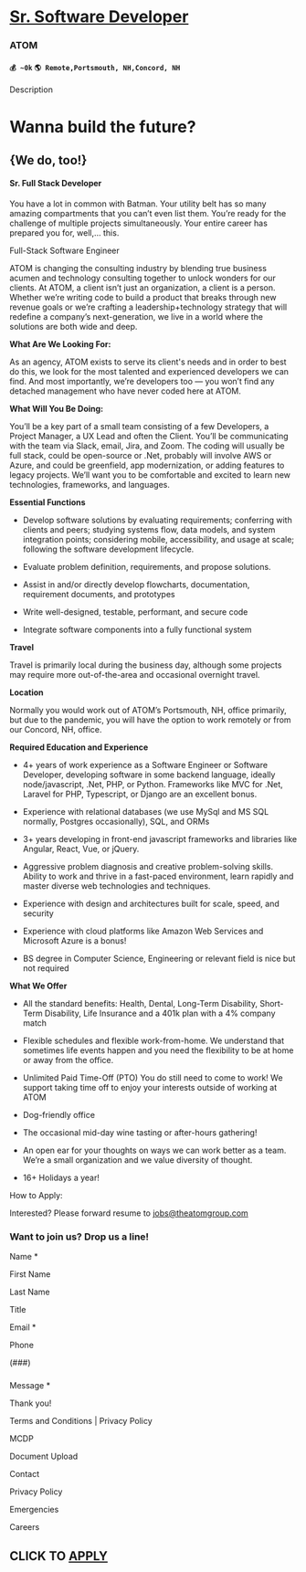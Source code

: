 # [Sr. Software Developer](https://www.remotewlb.com/apply/sr-software-developer-60918)  
### ATOM  
#### `💰 ~0k` `🌎 Remote,Portsmouth, NH,Concord, NH`  

Description

# **Wanna build the future?**

## {We do, too!}

#### Sr. Full Stack Developer

You have a lot in common with Batman. Your utility belt has so many amazing compartments that you can’t even list them. You’re ready for the challenge of multiple projects simultaneously. Your entire career has prepared you for, well,… this.

Full-Stack Software Engineer

ATOM is changing the consulting industry by blending true business acumen and technology consulting together to unlock wonders for our clients. At ATOM, a client isn’t just an organization, a client is a person. Whether we’re writing code to build a product that breaks through new revenue goals or we’re crafting a leadership+technology strategy that will redefine a company’s next-generation, we live in a world where the solutions are both wide and deep.

 **What Are We Looking For:**

As an agency, ATOM exists to serve its client's needs and in order to best do this, we look for the most talented and experienced developers we can find. And most importantly, we’re developers too — you won’t find any detached management who have never coded here at ATOM.

 **What Will You Be Doing:**

You’ll be a key part of a small team consisting of a few Developers, a Project Manager, a UX Lead and often the Client. You’ll be communicating with the team via Slack, email, Jira, and Zoom. The coding will usually be full stack, could be open-source or .Net, probably will involve AWS or Azure, and could be greenfield, app modernization, or adding features to legacy projects. We’ll want you to be comfortable and excited to learn new technologies, frameworks, and languages.

**Essential Functions**

  * Develop software solutions by evaluating requirements; conferring with clients and peers; studying systems flow, data models, and system integration points; considering mobile, accessibility, and usage at scale; following the software development lifecycle. 

  * Evaluate problem definition, requirements, and propose solutions.

  * Assist in and/or directly develop flowcharts, documentation, requirement documents, and prototypes

  * Write well-designed, testable, performant, and secure code

  * Integrate software components into a fully functional system

 **Travel**

Travel is primarily local during the business day, although some projects may require more out-of-the-area and occasional overnight travel.

 **Location**

Normally you would work out of ATOM’s Portsmouth, NH, office primarily, but due to the pandemic, you will have the option to work remotely or from our Concord, NH, office.

**Required Education and Experience**

  * 4+ years of work experience as a Software Engineer or Software Developer, developing software in some backend language, ideally node/javascript, .Net, PHP, or Python. Frameworks like MVC for .Net, Laravel for PHP, Typescript, or Django are an excellent bonus.

  * Experience with relational databases (we use MySql and MS SQL normally, Postgres occasionally), SQL, and ORMs

  * 3+ years developing in front-end javascript frameworks and libraries like Angular, React, Vue, or jQuery.

  * Aggressive problem diagnosis and creative problem-solving skills. Ability to work and thrive in a fast-paced environment, learn rapidly and master diverse web technologies and techniques. 

  * Experience with design and architectures built for scale, speed, and security

  * Experience with cloud platforms like Amazon Web Services and Microsoft Azure is a bonus!

  * BS degree in Computer Science, Engineering or relevant field is nice but not required

 **What We Offer**

  * All the standard benefits: Health, Dental, Long-Term Disability, Short-Term Disability, Life Insurance and a 401k plan with a 4% company match

  * Flexible schedules and flexible work-from-home. We understand that sometimes life events happen and you need the flexibility to be at home or away from the office.

  * Unlimited Paid Time-Off (PTO) You do still need to come to work! We support taking time off to enjoy your interests outside of working at ATOM

  * Dog-friendly office

  * The occasional mid-day wine tasting or after-hours gathering!

  * An open ear for your thoughts on ways we can work better as a team. We’re a small organization and we value diversity of thought.

  * 16+ Holidays a year!

How to Apply:

Interested? Please forward resume to jobs@theatomgroup.com

### Want to join us? Drop us a line!

Name *

First Name

Last Name

Title

Email *

Phone

(###)

###

####

Message *

Thank you!

Terms and Conditions | Privacy Policy

MCDP

Document Upload

Contact

Privacy Policy

Emergencies

Careers

  
## CLICK TO [APPLY](https://www.remotewlb.com/apply/sr-software-developer-60918)

